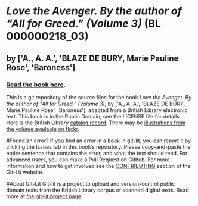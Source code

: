 # _Love the Avenger. By the author of “All for Greed.” (Volume 3)_ (BL 000000218_03)
## by ['A., A. A.', 'BLAZE DE BURY, Marie Pauline Rose', 'Baroness']

### [Read the book here](https://Git-Lit.github.io/000000218_03). 

This is a git repository of the source files for the book _Love the Avenger. By the author of “All for Greed.” (Volume 3)_, by ['A., A. A.', 'BLAZE DE BURY, Marie Pauline Rose', 'Baroness'], adapted from a British Library electronic text. This book is in the Public Domain, see the LICENSE file for details.  Here is the British Library [catalog record](http://explore.bl.uk/primo_library/libweb/action/search.do?cs=frb&doc=BLL01000000218_03&dscnt=1&scp.scps=scope:(BLCONTENT)&frbg=&tab=local_tab&srt=rank&ct=search&mode=Basic&dum=true&tb=t&indx=1&vl(freeText0)=000000218_03&fn=search&vid=BLVU1).
There may be [illustrations from the volume available on flickr](https://www.flickr.com/photos/britishlibrary/tags/sysnum000000218_03).

#Found an error?
If you find an error in a book in git-lit, you can report it by clicking the Issues tab in this book’s repository. Please copy-and-paste the entire sentence that contains the error, and what the text should read. For advanced users, you can make a Pull Request on Github.  For more information and how to get involved see the [CONTRIBUTING](http://git-lit.github.io/#contributing) section of the Git-Lit website.

#About Git-Lit
Git-lit is a project to upload and version-control public domain texts from the British Library corpus of scanned digital texts. Read more at [the git-lit project page](https://github.com/Git-Lit/git-lit).